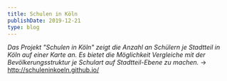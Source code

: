 ```yaml
---
title: Schulen in Köln
publishDate: 2019-12-21
type: blog
---
```


*Das Projekt "Schulen in Köln" zeigt die Anzahl an Schülern je Stadtteil in Köln auf einer Karte an. Es bietet die Möglichkeit Vergleiche mit der Bevölkerungsstruktur je Schulart auf Stadtteil-Ebene zu machen.*
→ http://schuleninkoeln.github.io/
